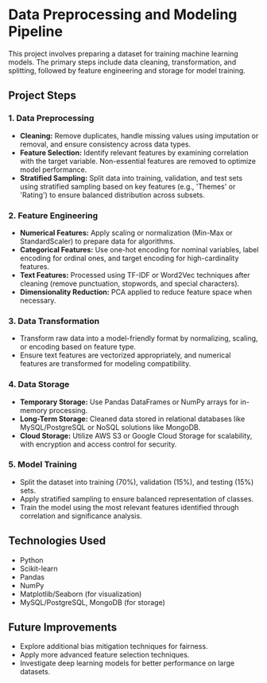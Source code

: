 # Data Preprocessing and Modeling Pipeline

This project involves preparing a dataset for training machine learning models. The primary steps include data cleaning, transformation, and splitting, followed by feature engineering and storage for model training.

## Project Steps

### 1. **Data Preprocessing**
- **Cleaning:** Remove duplicates, handle missing values using imputation or removal, and ensure consistency across data types.
- **Feature Selection:** Identify relevant features by examining correlation with the target variable. Non-essential features are removed to optimize model performance.
- **Stratified Sampling:** Split data into training, validation, and test sets using stratified sampling based on key features (e.g., 'Themes' or 'Rating') to ensure balanced distribution across subsets.

### 2. **Feature Engineering**
- **Numerical Features:** Apply scaling or normalization (Min-Max or StandardScaler) to prepare data for algorithms.
- **Categorical Features:** Use one-hot encoding for nominal variables, label encoding for ordinal ones, and target encoding for high-cardinality features.
- **Text Features:** Processed using TF-IDF or Word2Vec techniques after cleaning (remove punctuation, stopwords, and special characters).
- **Dimensionality Reduction:** PCA applied to reduce feature space when necessary.

### 3. **Data Transformation**
- Transform raw data into a model-friendly format by normalizing, scaling, or encoding based on feature type.
- Ensure text features are vectorized appropriately, and numerical features are transformed for modeling compatibility.

### 4. **Data Storage**
- **Temporary Storage:** Use Pandas DataFrames or NumPy arrays for in-memory processing.
- **Long-Term Storage:** Cleaned data stored in relational databases like MySQL/PostgreSQL or NoSQL solutions like MongoDB.
- **Cloud Storage:** Utilize AWS S3 or Google Cloud Storage for scalability, with encryption and access control for security.

### 5. **Model Training**
- Split the dataset into training (70%), validation (15%), and testing (15%) sets.
- Apply stratified sampling to ensure balanced representation of classes.
- Train the model using the most relevant features identified through correlation and significance analysis.

## Technologies Used
- Python
- Scikit-learn
- Pandas
- NumPy
- Matplotlib/Seaborn (for visualization)
- MySQL/PostgreSQL, MongoDB (for storage)

## Future Improvements
- Explore additional bias mitigation techniques for fairness.
- Apply more advanced feature selection techniques.
- Investigate deep learning models for better performance on large datasets.
